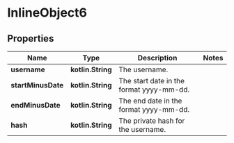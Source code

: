 
# InlineObject6

## Properties
Name | Type | Description | Notes
------------ | ------------- | ------------- | -------------
**username** | **kotlin.String** | The username. | 
**startMinusDate** | **kotlin.String** | The start date in the format yyyy-mm-dd. | 
**endMinusDate** | **kotlin.String** | The end date in the format yyyy-mm-dd. | 
**hash** | **kotlin.String** | The private hash for the username. | 



